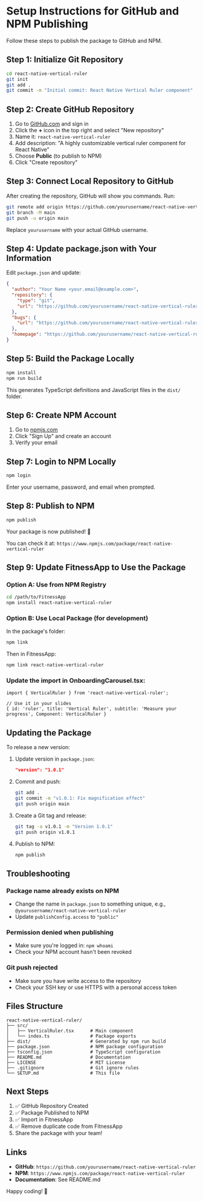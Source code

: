 # Setup Instructions for GitHub and NPM Publishing

Follow these steps to publish the package to GitHub and NPM.

## Step 1: Initialize Git Repository

```bash
cd react-native-vertical-ruler
git init
git add .
git commit -m "Initial commit: React Native Vertical Ruler component"
```

## Step 2: Create GitHub Repository

1. Go to [GitHub.com](https://github.com) and sign in
2. Click the **+** icon in the top right and select "New repository"
3. Name it: `react-native-vertical-ruler`
4. Add description: "A highly customizable vertical ruler component for React Native"
5. Choose **Public** (to publish to NPM)
6. Click "Create repository"

## Step 3: Connect Local Repository to GitHub

After creating the repository, GitHub will show you commands. Run:

```bash
git remote add origin https://github.com/yourusername/react-native-vertical-ruler.git
git branch -M main
git push -u origin main
```

Replace `yourusername` with your actual GitHub username.

## Step 4: Update package.json with Your Information

Edit `package.json` and update:

```json
{
  "author": "Your Name <your.email@example.com>",
  "repository": {
    "type": "git",
    "url": "https://github.com/yourusername/react-native-vertical-ruler.git"
  },
  "bugs": {
    "url": "https://github.com/yourusername/react-native-vertical-ruler/issues"
  },
  "homepage": "https://github.com/yourusername/react-native-vertical-ruler#readme"
}
```

## Step 5: Build the Package Locally

```bash
npm install
npm run build
```

This generates TypeScript definitions and JavaScript files in the `dist/` folder.

## Step 6: Create NPM Account

1. Go to [npmjs.com](https://www.npmjs.com/)
2. Click "Sign Up" and create an account
3. Verify your email

## Step 7: Login to NPM Locally

```bash
npm login
```

Enter your username, password, and email when prompted.

## Step 8: Publish to NPM

```bash
npm publish
```

Your package is now published! 🎉

You can check it at: `https://www.npmjs.com/package/react-native-vertical-ruler`

## Step 9: Update FitnessApp to Use the Package

### Option A: Use from NPM Registry

```bash
cd /path/to/FitnessApp
npm install react-native-vertical-ruler
```

### Option B: Use Local Package (for development)

In the package's folder:
```bash
npm link
```

Then in FitnessApp:
```bash
npm link react-native-vertical-ruler
```

### Update the import in OnboardingCarousel.tsx:

```tsx
import { VerticalRuler } from 'react-native-vertical-ruler';

// Use it in your slides
{ id: 'ruler', title: 'Vertical Ruler', subtitle: 'Measure your progress', Component: VerticalRuler }
```

## Updating the Package

To release a new version:

1. Update version in `package.json`:
   ```json
   "version": "1.0.1"
   ```

2. Commit and push:
   ```bash
   git add .
   git commit -m "v1.0.1: Fix magnification effect"
   git push origin main
   ```

3. Create a Git tag and release:
   ```bash
   git tag -a v1.0.1 -m "Version 1.0.1"
   git push origin v1.0.1
   ```

4. Publish to NPM:
   ```bash
   npm publish
   ```

## Troubleshooting

### Package name already exists on NPM
- Change the name in `package.json` to something unique, e.g., `@yourusername/react-native-vertical-ruler`
- Update `publishConfig.access` to `"public"`

### Permission denied when publishing
- Make sure you're logged in: `npm whoami`
- Check your NPM account hasn't been revoked

### Git push rejected
- Make sure you have write access to the repository
- Check your SSH key or use HTTPS with a personal access token

## Files Structure

```
react-native-vertical-ruler/
├── src/
│   ├── VerticalRuler.tsx      # Main component
│   └── index.ts               # Package exports
├── dist/                      # Generated by npm run build
├── package.json               # NPM package configuration
├── tsconfig.json              # TypeScript configuration
├── README.md                  # Documentation
├── LICENSE                    # MIT License
├── .gitignore                 # Git ignore rules
└── SETUP.md                   # This file
```

## Next Steps

1. ✅ GitHub Repository Created
2. ✅ Package Published to NPM
3. ✅ Import in FitnessApp
4. ✅ Remove duplicate code from FitnessApp
5. Share the package with your team!

## Links

- **GitHub**: `https://github.com/yourusername/react-native-vertical-ruler`
- **NPM**: `https://www.npmjs.com/package/react-native-vertical-ruler`
- **Documentation**: See README.md

Happy coding! 🚀
